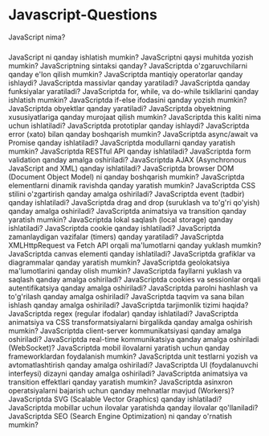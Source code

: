 # Javascript-Questions


JavaScript nima?
###
JavaScript ni qanday ishlatish mumkin?
JavaScriptni qaysi muhitda yozish mumkin?
JavaScriptning sintaksi qanday?
JavaScriptda o'zgaruvchilarni qanday e'lon qilish mumkin?
JavaScriptda mantiqiy operatorlar qanday ishlaydi?
JavaScriptda massivlar qanday yaratiladi?
JavaScriptda qanday funksiyalar yaratiladi?
JavaScriptda for, while, va do-while tsikllarini qanday ishlatish mumkin?
JavaScriptda if-else ifodasini qanday yozish mumkin?
JavaScriptda obyektlar qanday yaratiladi?
JavaScriptda obyektning xususiyatlariga qanday murojaat qilish mumkin?
JavaScriptda this kaliti nima uchun ishlatiladi?
JavaScriptda prototiplar qanday ishlaydi?
JavaScriptda error (xato) bilan qanday boshqarish mumkin?
JavaScriptda async/await va Promise qanday ishlatiladi?
JavaScriptda modullarni qanday yaratish mumkin?
JavaScriptda RESTful API qanday ishlatiladi?
JavaScriptda form validation qanday amalga oshiriladi?
JavaScriptda AJAX (Asynchronous JavaScript and XML) qanday ishlatiladi?
JavaScriptda browser DOM (Document Object Model) ni qanday boshqarish mumkin?
JavaScriptda elementlarni dinamik ravishda qanday yaratish mumkin?
JavaScriptda CSS stilini o'zgartirish qanday amalga oshiriladi?
JavaScriptda event (tadbir) qanday ishlatiladi?
JavaScriptda drag and drop (suruklash va to'g'ri qo'yish) qanday amalga oshiriladi?
JavaScriptda animatsiya va transition qanday yaratish mumkin?
JavaScriptda lokal saqlash (local storage) qanday ishlatiladi?
JavaScriptda cookie qanday ishlatiladi?
JavaScriptda zamanlaydigan vazifalar (timers) qanday yaratiladi?
JavaScriptda XMLHttpRequest va Fetch API orqali ma'lumotlarni qanday yuklash mumkin?
JavaScriptda canvas elementi qanday ishlatiladi?
JavaScriptda grafiklar va diagrammalar qanday yaratish mumkin?
JavaScriptda geolokatsiya ma'lumotlarini qanday olish mumkin?
JavaScriptda fayllarni yuklash va saqlash qanday amalga oshiriladi?
JavaScriptda cookies va sessionlar orqali autentifikatsiya qanday amalga oshiriladi?
JavaScriptda parolni hashlash va to'g'rilash qanday amalga oshiriladi?
JavaScriptda taqvim va sana bilan ishlash qanday amalga oshiriladi?
JavaScriptda tarjimonlik tizimi haqida?
JavaScriptda regex (regular ifodalar) qanday ishlatiladi?
JavaScriptda animatsiya va CSS transformatsiyalarni birgalikda qanday amalga oshirish mumkin?
JavaScriptda client-server kommunikatsiyasi qanday amalga oshiriladi?
JavaScriptda real-time kommunikatsiya qanday amalga oshiriladi (WebSocket)?
JavaScriptda mobil ilovalarni yaratish uchun qanday frameworklardan foydalanish mumkin?
JavaScriptda unit testlarni yozish va avtomatlashtirish qanday amalga oshiriladi?
JavaScriptda UI (foydalanuvchi interfeysi) dizayni qanday amalga oshiriladi?
JavaScriptda animatsiya va transition effektlari qanday yaratish mumkin?
JavaScriptda asinxron operatsiyalarni bajarish uchun qanday mehnatlar mavjud (Workers)?
JavaScriptda SVG (Scalable Vector Graphics) qanday ishlatiladi?
JavaScriptda mobillar uchun ilovalar yaratishda qanday ilovalar qo'llaniladi?
JavaScriptda SEO (Search Engine Optimization) ni qanday o'rnatish mumkin?
